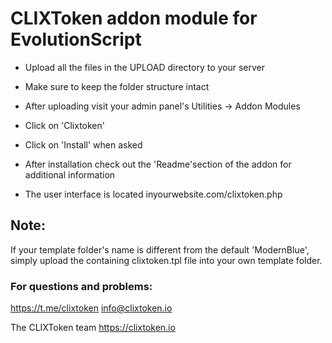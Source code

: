 # CLIXToken addon module for EvolutionScript

- Upload all the files in the UPLOAD directory to your server

- Make sure to keep the folder structure intact

- After uploading visit your admin panel's Utilities -> Addon Modules

- Click on 'Clixtoken'

- Click on 'Install' when asked

- After installation check out the 'Readme'section of the addon for additional information

- The user interface is located inyourwebsite.com/clixtoken.php

## Note:

If your template folder's name is different from the default 'ModernBlue', simply upload the containing clixtoken.tpl file into your own template folder.

### For questions and problems:

https://t.me/clixtoken
info@clixtoken.io

The CLIXToken team 
https://clixtoken.io